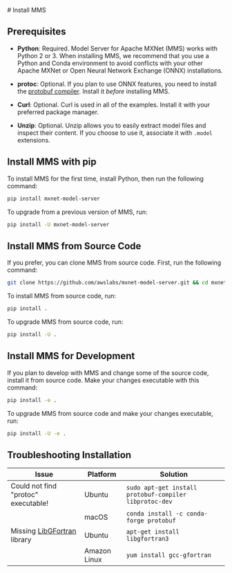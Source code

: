 ﻿﻿# Install MMS

## Prerequisites

* **Python**: Required. Model Server for Apache MXNet (MMS) works with Python 2 or 3.  When installing MMS, we recommend that you use a Python and Conda environment to avoid conflicts with your other Apache MXNet or Open Neural Network Exchange (ONNX) installations.
* **protoc**: Optional. If you plan to use ONNX features, you need to install the [protobuf compiler](https://github.com/onnx/onnx#installation). Install it *before* installing MMS.

* **Curl**: Optional. Curl is used in all of the examples. Install it with your preferred package manager.

* **Unzip**: Optional. Unzip allows you to easily extract model files and inspect their content. If you choose to use it, associate it with `.model` extensions.

## Install MMS with pip

To install MMS for the first time, install Python, then run the following command:

```bashpip install mxnet-model-server```

To upgrade from a previous version of MMS, run:

```bashpip install -U mxnet-model-server```

## Install MMS from Source Code

If you prefer, you can clone MMS from source code. First, run the following command:

```bashgit clone https://github.com/awslabs/mxnet-model-server.git && cd mxnet-model-server```

To install MMS from source code, run:

```bashpip install .```

To upgrade MMS from source code, run:

```bashpip install -U .```

## Install MMS for Development 

If you plan to develop with MMS and change some of the source code, install it from source code. Make your changes executable with this command:

```bashpip install -e .```

To upgrade MMS from source code and make your changes executable, run:

```bashpip install -U -e .```

## Troubleshooting Installation

| Issue | Platform | Solution |
|---|---|---|
|Could not find "protoc" executable! | Ubuntu | `sudo apt-get install protobuf-compiler libprotoc-dev` |   
|| macOS | `conda install -c conda-forge protobuf`
|Missing [LibGFortran](https://gcc.gnu.org/onlinedocs/gfc-internals/LibGFortran.html) library| Ubuntu | `apt-get install libgfortran3` |
|| Amazon Linux | `yum install gcc-gfortran` |
